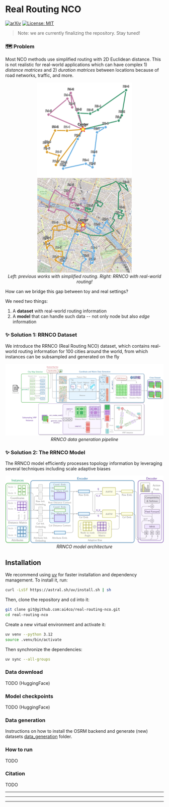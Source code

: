 # Real Routing NCO

[![arXiv](https://img.shields.io/badge/arXiv-2503.16159-b31b1b.svg)](https://arxiv.org/abs/2503.16159) 
[![License: MIT](https://img.shields.io/badge/License-MIT-red.svg)](https://opensource.org/licenses/MIT)

> Note: we are currently finalizing the repository. Stay tuned!


### 🗺️ Problem
Most NCO methods use simplified routing with 2D Euclidean distance. This is not realistic for real-world applications which can have complex 1) _distance matrices_ and 2) _duration matrices_ between locations because of road networks, traffic, and more.

<p align="center">
  <img src="assets/simple_routing.png" width="300" /><img src="assets/real_routing.png" width="300" />
<br>
  <em>Left: previous works with simplified routing. Right: RRNCO with real-world routing!</em>
  <br>
</p>

How can we bridge this gap between toy and real settings?

We need two things:
1) A **dataset** with real-world routing information
2) A **model** that can handle such data -- not only node but also _edge_ information




### ✨ Solution 1: RRNCO Dataset

We introduce the RRNCO (Real Routing NCO) dataset, which contains real-world routing information for 100 cities around the world, from which instances can be subsampled and generated on the fly

<p align="center">
  <img src="assets/data_generation.png" />
  <br>
    <em>RRNCO data generation pipeline</em>
<br>

### ✨ Solution 2: The RRNCO Model

The RRNCO model efficiently processes topology information by leveraging several techniques including scale adaptive biases

<p align="center">
  <img src="assets/model.png" />
  <br>
    <em>RRNCO model architecture</em>
<br>



## Installation

We recommend using [uv](https://github.com/astral-sh/uv) for faster installation and dependency management. To install it, run:

```bash
curl -LsSf https://astral.sh/uv/install.sh | sh
```

Then, clone the repository and cd into it:
```bash
git clone git@github.com:ai4co/real-routing-nco.git
cd real-routing-nco
```

Create a new virtual environment and activate it:
```bash
uv venv --python 3.12
source .venv/bin/activate
```

Then synchronize the dependencies:
```bash
uv sync --all-groups
```

### Data download

TODO (HuggingFace)

### Model checkpoints

TODO (HuggingFace)


### Data generation

Instructions on how to install the OSRM backend and generate (new) datasets [data_generation](data_generation/README.md) folder.


### How to run

TODO


### Citation

TODO


---

---

---
